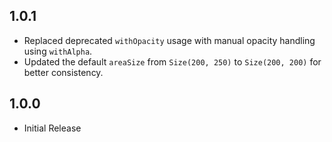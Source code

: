 ## 1.0.1

- Replaced deprecated `withOpacity` usage with manual opacity handling using `withAlpha`.
- Updated the default `areaSize` from `Size(200, 250)` to `Size(200, 200)` for better consistency.

## 1.0.0

- Initial Release
